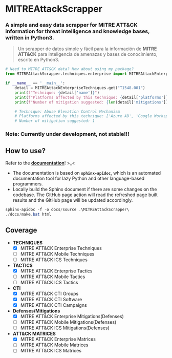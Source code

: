# MITREAttackScrapper
### A simple and easy data scrapper for **MITRE ATT&CK** information for threat intelligence and knowledge bases, written in Python3.
> Un scrapper de datos simple y fácil para la información de **MITRE ATT&CK** para inteligencia de amenazas y bases de conocimiento, escrito en Python3.

```py
# Need to MITRE ATT&CK data? How about using my package?
from MITREAttackScrapper.techniques.enterprise import MITREAttackEnterpriseTechniques

if __name__ == '__main__':
    detail = MITREAttackEnterpriseTechniques.get("T1548.001")
    print(f"Technique: {detail['name']}")
    print(f"Platforms affected by this technique: {detail['platforms']}")
    print(f"Number of mitigation suggested: {len(detail['mitigations'])}")

    # Technique: Abuse Elevation Control Mechanism
    # Platforms affected by this technique: ['Azure AD', 'Google Workspace', 'IaaS', 'Linux', 'Office 365', 'Windows', 'macOS']
    # Number of mitigation suggested: 1
```

### Note: Currently under development, not stable!!!

## How to use?
Refer to the **[documentation](https://knightchaser.github.io/MITREAttackScrapper/)**! >_<
- The documentation is based on **`sphinx-apidoc`**, which is an automated documentation tool for lazy Python and other language-based programmers.
- Locally build the Sphinx document if there are some changes on the codebase. The GitHub page action will read the refreshed page built results and the GitHub page will be updated accordingly.
```powershell
sphinx-apidoc -f -o docs/source .\MITREAttackScrapper\
./docs/make.bat html
```

## Coverage
- **TECHNIQUES**
  - [x] MITRE ATT&CK Enterprise Techniques
  - [ ] MITRE ATT&CK Mobile Techniques
  - [ ] MITRE ATT&CK ICS Techniques
- **TACTICS**
  - [x] MITRE ATT&CK Enterprise Tactics
  - [ ] MITRE ATT&CK Mobile Tactics
  - [ ] MITRE ATT&CK ICS Tactics
- **CTI**
  - [x] MITRE ATT&CK CTI Groups
  - [x] MITRE ATT&CK CTI Software
  - [x] MITRE ATT&CK CTI Campaigns
- **Defenses/Mitigations**
  - [x] MITRE ATT&CK Enterprise Mitigations(Defenses)
  - [ ] MITRE ATT&CK Mobile Mitigations(Defenses)
  - [ ] MITRE ATT&CK ICS Mitigations(Defenses)
- **ATT&CK MATRICES**
  - [x] MITRE ATT&CK Enterprise Matrices
  - [ ] MITRE ATT&CK Mobile Matrices
  - [ ] MITRE ATT&CK ICS Matrices